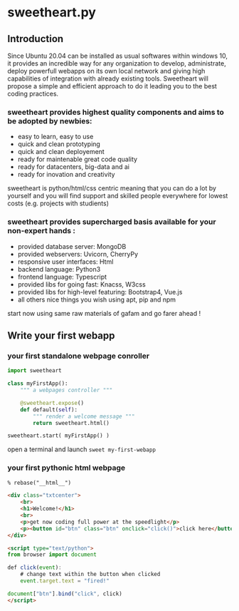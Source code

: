 # sweetheart.py

## Introduction

Since Ubuntu 20.04 can be installed as usual softwares within windows 10, it provides an incredible way for any organization to develop, administrate, deploy powerfull webapps on its own local network and giving high capabilities of integration with already existing tools. Sweetheart will propose a simple and efficient approach to do it leading you to the best coding practices.

### sweetheart provides highest quality components and aims to be adopted by newbies:

- easy to learn, easy to use
- quick and clean prototyping
- quick and clean deployement
- ready for maintenable great code quality
- ready for datacenters, big-data and ai
- ready for inovation and creativity

sweetheart is python/html/css centric meaning that you can do a lot by yourself and you will find support and skilled people everywhere for lowest costs (e.g. projects with studients)

### sweetheart provides supercharged basis available for your non-expert hands :

- provided database server: MongoDB
- provided webservers: Uvicorn, CherryPy
- responsive user interfaces: Html
- backend language: Python3
- frontend language: Typescript
- provided libs for going fast: Knacss, W3css
- provided libs for high-level featuring: Bootstrap4, Vue.js
- all others nice things you wish using apt, pip and npm

start now using same raw materials of gafam and go farer ahead !

## Write your first webapp

### your first standalone webpage conroller

``` python
import sweetheart

class myFirstApp():
    """ a webpages controller """

    @sweetheart.expose()
    def default(self):
        """ render a welcome message """
        return sweetheart.html()

sweetheart.start( myFirstApp() )
```

open a terminal and launch ```sweet my-first-webapp```

### your first pythonic html webpage

``` html
% rebase("__html__")

<div class="txtcenter">
    <br>
    <h1>Welcome!</h1>
    <br>
    <p>get now coding full power at the speedlight</p>
    <p><button id="btn" class="btn" onclick="click()">click here</button></p>
</div>

<script type="text/python">
from browser import document

def click(event):
    # change text within the button when clicked
    event.target.text = "fired!"

document["btn"].bind("click", click)
</script>
```
